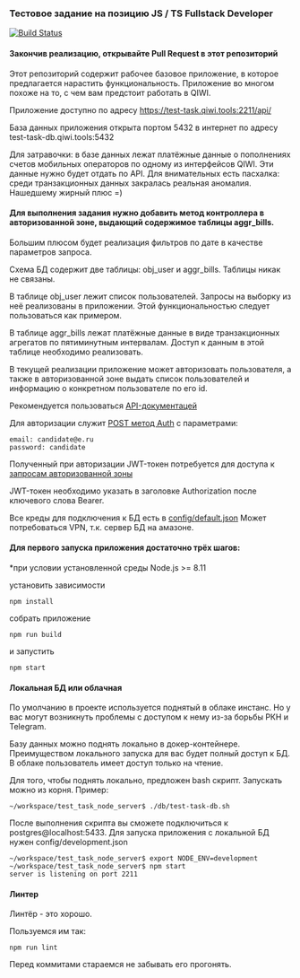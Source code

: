 ### Тестовое задание на позицию JS / TS Fullstack Developer
[![Build Status](https://travis-ci.com/qiwi/test_task_node_server.svg?branch=master)](https://travis-ci.com/qiwi/test_task_node_server/)

#### Закончив реализацию, открывайте Pull Request в этот репозиторий

Этот репозиторий содержит рабочее базовое приложение, в которое предлагается нарастить функциональность.
Приложение во многом похоже на то, с чем вам предстоит работать в QIWI.

Приложение доступно по адресу https://test-task.qiwi.tools:2211/api/

База данных приложения открыта портом 5432 в интернет по адресу test-task-db.qiwi.tools:5432

Для затравочки: в базе данных лежат платёжные данные о пополнениях счетов мобильных операторов по одному из интерфейсов QIWI.
Эти данные нужно будет отдать по API. Для внимательных есть пасхалка: среди транзакционных данных закралась реальная аномалия. Нашедшему жирный плюс =)

#### Для выполнения задания нужно добавить метод контроллера в авторизованной зоне, выдающий содержимое таблицы aggr_bills.
Большим плюсом будет реализация фильтров по дате в качестве параметров запроса.

Схема БД содержит две таблицы: obj_user и aggr_bills. Таблицы никак не связаны.

В таблице obj_user лежит список пользователей. Запросы на выборку из неё реализованы в приложении. Этой функциональностью следует пользоваться как примером.
 
В таблице aggr_bills лежат платёжные данные в виде транзакционных агрегатов по пятиминутным интервалам. Доступ к данным в этой таблице необходимо реализовать. 

В текущей реализации приложение может авторизовать пользователя, 
а также в авторизованной зоне выдать список пользователей и информацию о конкретном пользователе по его id.

Рекомендуется пользоваться [API-документацей](https://qiwi.github.io/test_task_node_server/)

Для авторизации служит [POST метод Auth](https://qiwi.github.io/test_task_node_server/#api-Auth) с параметрами:
```
email: candidate@e.ru
password: candidate
```

Полученный при авторизации JWT-токен потребуется для доступа к [запросам авторизованной зоны](https://qiwi.github.io/test_task_node_server/#api-User)

JWT-токен необходимо указать в заголовке Authorization после ключевого слова Bearer.

Все креды для подключения к БД есть в [config/default.json](https://github.com/qiwi/test_task_node_server/blob/master/config/default.json)
Может потребоваться VPN, т.к. сервер БД на амазоне.

#### Для первого запуска приложения достаточно трёх шагов:
*при условии установленной среды Node.js >= 8.11

установить зависимости

```
npm install
```
собрать приложение
```
npm run build
``` 
и запустить
```
npm start
```

#### Локальная БД или облачная
По умолчанию в проекте используется поднятый в облаке инстанс. 
Но у вас могут возникнуть проблемы с доступом к нему из-за борьбы РКН и Telegram.

Базу данных можно поднять локально в докер-контейнере.
Преимуществом локального запуска для вас будет полный доступ к БД.
В облаке пользователь имеет доступ только на чтение.

Для того, чтобы поднять локально, предложен bash скрипт. Запускать можно из корня. Пример:
```
~/workspace/test_task_node_server$ ./db/test-task-db.sh
```
После выполнения скрипта вы сможете подключиться к postgres@localhost:5433.
Для запуска приложения с локальной БД нужен config/development.json
```
~/workspace/test_task_node_server$ export NODE_ENV=development
~/workspace/test_task_node_server$ npm start
server is listening on port 2211
```
#### Линтер
Линтёр - это хорошо. 

Пользуемся им так:
```
npm run lint
```
Перед коммитами стараемся не забывать его прогонять.
